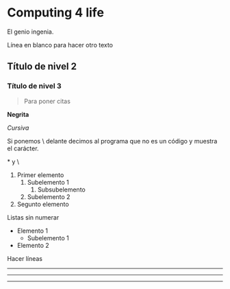 # Computing 4 life

El genio ingenia.

Línea en blanco para hacer otro texto

## Título de nivel 2

### Título de nivel 3

>Para poner citas

**Negrita**

_Cursiva_

Si ponemos \ delante decimos al programa que no es un código y muestra el carácter.

\* y \\

1. Primer elemento
   1. Subelemento 1
       1. Subsubelemento
   1. Subelemento 2
1. Segunto elemento

Listas sin numerar

* Elemento 1
   * Subelemento 1
* Elemento 2

Hacer líneas

------------------------
________________________
- - - - - - - - - - - - 
